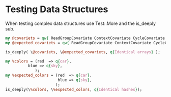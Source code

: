 # Testing Data Structures
When testing complex data structures use Test::More and the is_deeply sub.

```Perl
my @covariets = qw{ ReadGroupCovariate ContextCovariate CycleCovariate QualityScoreCovariate };
my @expected_covariets = qw{ ReadGroupCovariate ContextCovariate CycleCovariate QualityScoreCovariate };

is_deeply( \@covariets, \@expected_covariets, q{Identical arrays} );

my %colors = (red  => q{car},
	      blue => q{sky},
             );
my %expected_colors = (red  => q{car},
                       blue => q{sky},
                      );
is_deeply(\%colors, \%expected_colors, q{Identical hashes});
```
